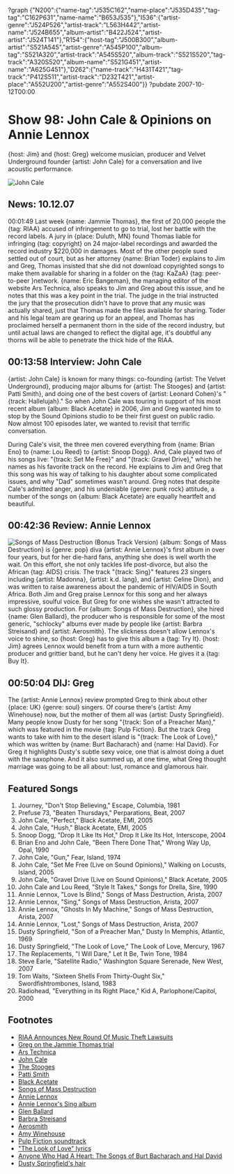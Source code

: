 ?graph {"N200":{"name-tag":"J535C162","name-place":"J535D435","tag-tag":"C162P631","name-name":"B653J535"},"I536":{"artist-genre":"J524P526","artist-track":"L563H442","artist-name":"J524B655","album-artist":"B422J524","artist-artist":"J524T141"},"R154":{"host-tag":"J500B300","album-artist":"S521A545","artist-genre":"A545P100","album-tag":"S521A320","artist-track":"A545S520","album-track":"S521S520","tag-track":"A320S520","album-name":"S521G451","artist-name":"A625G451"},"D262":{"name-track":"H431T421","tag-track":"P412S511","artist-track":"D232T421","artist-place":"A552U200","artist-genre":"A552S400"}}
?pubdate 2007-10-12T00:00

# Show 98: John Cale & Opinions on Annie Lennox
{host: Jim} and {host: Greg} welcome musician, producer and Velvet Underground founder {artist: John Cale} for a conversation and live acoustic performance.

![John Cale](https://sound-images.s3.amazonaws.com/images/2016/john%20cale.jpg)

## News: 10.12.07
00:01:49 Last week {name: Jammie Thomas}, the first of 20,000 people the {tag: RIAA} accused of infringement to go to trial, lost her battle with the record labels. A jury in {place: Duluth, MN} found Thomas liable for infringing {tag: copyright} on 24 major-label recordings and awarded the record industry $220,000 in damages. Most of the other people sued settled out of court, but as her attorney {name: Brian Toder} explains to Jim and Greg, Thomas insisted that she did not download copyrighted songs to make them available for sharing in a folder on the {tag: KaZaA} {tag: peer-to-peer }network. {name: Eric Bangeman}, the managing editor of the website Ars Technica, also speaks to Jim and Greg about this issue, and he notes that this was a key point in the trial. The judge in the trial instructed the jury that the prosecution didn't have to prove that any music was actually shared, just that Thomas made the files available for sharing. Toder and his legal team are gearing up for an appeal, and Thomas has proclaimed herself a permanent thorn in the side of the record industry, but until actual laws are changed to reflect the digital age, it's doubtful any thorns will be able to penetrate the thick hide of the RIAA.

## 00:13:58 Interview: John Cale
{artist: John Cale} is known for many things: co-founding {artist: The Velvet Underground}, producing major albums for {artist: The Stooges} and {artist: Patti Smith}, and doing one of the best covers of {artist: Leonard Cohen}'s "{track: Hallelujah}." So when John Cale was touring in support of his most recent album {album: Black Acetate} in 2006, Jim and Greg wanted him to stop by the Sound Opinions studio to be their first guest on public radio. Now almost 100 episodes later, we wanted to revisit that terrific conversation.

During Cale's visit, the three men covered everything from {name: Brian Eno} to {name: Lou Reed} to {artist: Snoop Dogg}. And, Cale played two of his songs live: "{track: Set Me Free}" and "{track: Gravel Drive}," which he names as his favorite track on the record. He explains to Jim and Greg that this song was his way of talking to his daughter about some complicated issues, and why "Dad" sometimes wasn't around. Greg notes that despite Cale's admitted anger, and his undeniable {genre: punk rock} attitude, a number of the songs on {album: Black Acetate} are equally heartfelt and beautiful.

## 00:42:36 Review: Annie Lennox
![Songs of Mass Destruction (Bonus Track Version)](http://is1.mzstatic.com/image/thumb/Music/v4/fb/28/d0/fb28d062-7445-040c-0dd9-f31024b15a49/source/600x600bb.jpg "14000/264719325")
{album: Songs of Mass Destruction} is {genre: pop} diva {artist: Annie Lennox}'s first album in over four years, but for her die-hard fans, anything she does is well worth the wait. On this effort, she not only tackles life post-divorce, but also the African {tag: AIDS} crisis. The track "{track: Sing}" features 23 singers including {artist: Madonna}, {artist: k.d. lang}, and {artist: Celine Dion}, and was written to raise awareness about the pandemic of HIV/AIDS in South Africa. Both Jim and Greg praise Lennox for this song and her always impressive, soulful voice. But Greg for one wishes she wasn't attracted to such glossy production. For {album: Songs of Mass Destruction}, she hired {name: Glen Ballard}, the producer who is responsible for some of the most generic, "schlocky" albums ever made by people like {artist: Barbra Streisand} and {artist: Aerosmith}. The slickness doesn't allow Lennox's voice to shine, so {host: Greg} has to give this album a {tag: Try It}. {host: Jim} agrees Lennox would benefit from a turn with a more authentic producer and grittier band, but he can't deny her voice. He gives it a {tag: Buy It}.

## 00:50:04 DIJ: Greg
The {artist: Annie Lennox} review prompted Greg to think about other {place: UK} {genre: soul} singers. Of course there's {artist: Amy Winehouse} now, but the mother of them all was {artist: Dusty Springfield}. Many people know Dusty for her song "{track: Son of a Preacher Man}," which was featured in the movie {tag: Pulp Fiction}. But the track Greg wants to take with him to the desert island is "{track: The Look of Love}," which was written by {name: Burt Bacharach} and {name: Hal David}. For Greg it highlights Dusty's subtle sexy voice, one that is almost doing a duet with the saxophone. And it also summed up, at one time, what Greg thought marriage was going to be all about: lust, romance and glamorous hair.

## Featured Songs
1. Journey, "Don't Stop Believing," Escape, Columbia, 1981
2. Prefuse 73, "Beaten Thursdays," Perparations, Beat, 2007
3. John Cale, "Perfect," Black Acetate, EMI, 2005
4. John Cale, "Hush," Black Acetate, EMI, 2005
5. Snoop Dogg, "Drop It Like Its Hot," Drop It Like Its Hot, Interscope, 2004
6. Brian Eno and John Cale, "Been There Done That," Wrong Way Up, Opal, 1990
7. John Cale, "Gun," Fear, Island, 1974
8. John Cale, "Set Me Free (Live on Sound Opinions)," Walking on Locusts, Island, 2005
9. John Cale, "Gravel Drive (Live on Sound Opinions)," Black Acetate, 2005 
10. John Cale and Lou Reed, "Style It Takes," Songs for Drella, Sire, 1990
11. Annie Lennox, "Love Is Blind," Songs of Mass Destruction, Arista, 2007
12. Annie Lennox, "Sing," Songs of Mass Destruction, Arista, 2007
13. Annie Lennox, "Ghosts In My Machine," Songs of Mass Destruction, Arista, 2007
14. Annie Lennox, "Lost," Songs of Mass Destruction, Arista, 2007
15. Dusty Springfield, "Son of a Preacher Man," Dusty In Memphis, Atlantic, 1969
16. Dusty Springfield, "The Look of Love," The Look of Love, Mercury, 1967
17. The Replacements, "I Will Dare," Let It Be, Twin Tone, 1984
18. Steve Earle, "Satellite Radio," Washington Square Serenade, New West, 2007
19. Tom Waits, "Sixteen Shells From Thirty-Ought Six," Swordfishtrombones, Island, 1983
20. Radiohead, "Everything in its Right Place," Kid A, Parlophone/Capitol, 2000

## Footnotes
- [RIAA Announces New Round Of Music Theft Lawsuits](http://www.riaa.com/newsitem.php?news_year_filter=&resultpage=13&id=F7ED251F-6E08-52D9-A805-22662F5E4D4F)
- [Greg on the Jammie Thomas trial](http://leisureblogs.chicagotribune.com/turn_it_up/2007/10/music-fan-liabl.html)
- [Ars Technica](http://arstechnica.com/)
- [John Cale](http://www.john-cale.com/)
- [The Stooges](http://www.allmusic.com/cg/amg.dll?p=amg&sql=10:d9fuxq85ldhe~T2)
- [Patti Smith](http://www.allmusic.com/cg/amg.dll?p=amg&sql=10:w9foxqu5ldje~T2)
- [Black Acetate](http://www.metacritic.com/music/artists/calejohn/blackacetate?q=black%20acetate)
- [Songs of Mass Destruction](http://www.metacritic.com/music/artists/lennoxannie/songsofmassdestruction?q=annie%20lennox)
- [Annie Lennox](http://www.annielennox.com/)
- [Annie Lennox's Sing album](http://www.annielennoxsing.com/)
- [Glen Ballard](http://www.glenballard.com/)
- [Barbra Streisand](http://www.allmusic.com/cg/amg.dll?p=amg&sql=10:kpfwxqt5ldae)
- [Aerosmith](http://www.allmusic.com/cg/amg.dll?p=amg&sql=10:gxfixq9jld6e)
- [Amy Winehouse](http://www.amywinehouse.co.uk/)
- [Pulp Fiction soundtrack](http://www.imdb.com/title/tt0110912/soundtrack)
- ["The Look of Love" lyrics](http://www.lyricsfreak.com/d/dusty+springfield/the+look+of+love_20043896.html)
- [Anyone Who Had A Heart: The Songs of Burt Bacharach and Hal David](http://www.bacharachonline.com/bacharach_articles/discoveries.html)
- [Dusty Springfield's hair](http://www.girl-groups.com/dusty.jpg)
